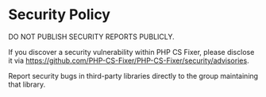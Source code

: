 # Security Policy

DO NOT PUBLISH SECURITY REPORTS PUBLICLY.

If you discover a security vulnerability within PHP CS Fixer, please disclose it via <https://github.com/PHP-CS-Fixer/PHP-CS-Fixer/security/advisories>.

Report security bugs in third-party libraries directly to the group maintaining that library.
